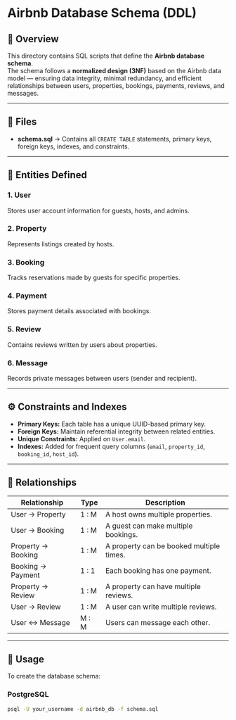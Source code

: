 # Airbnb Database Schema (DDL)

## 📘 Overview
This directory contains SQL scripts that define the **Airbnb database schema**.  
The schema follows a **normalized design (3NF)** based on the Airbnb data model — ensuring data integrity, minimal redundancy, and efficient relationships between users, properties, bookings, payments, reviews, and messages.

---

## 📄 Files
- **schema.sql** → Contains all `CREATE TABLE` statements, primary keys, foreign keys, indexes, and constraints.

---

## 🧱 Entities Defined
### 1. User
Stores user account information for guests, hosts, and admins.

### 2. Property
Represents listings created by hosts.

### 3. Booking
Tracks reservations made by guests for specific properties.

### 4. Payment
Stores payment details associated with bookings.

### 5. Review
Contains reviews written by users about properties.

### 6. Message
Records private messages between users (sender and recipient).

---

## ⚙️ Constraints and Indexes
- **Primary Keys:** Each table has a unique UUID-based primary key.
- **Foreign Keys:** Maintain referential integrity between related entities.
- **Unique Constraints:** Applied on `User.email`.
- **Indexes:** Added for frequent query columns (`email`, `property_id`, `booking_id`, `host_id`).

---

## 🧩 Relationships
| Relationship | Type | Description |
|---------------|------|-------------|
| User → Property | 1 : M | A host owns multiple properties. |
| User → Booking | 1 : M | A guest can make multiple bookings. |
| Property → Booking | 1 : M | A property can be booked multiple times. |
| Booking → Payment | 1 : 1 | Each booking has one payment. |
| Property → Review | 1 : M | A property can have multiple reviews. |
| User → Review | 1 : M | A user can write multiple reviews. |
| User ↔ Message | M : M | Users can message each other. |

---

## 🧪 Usage
To create the database schema:

### **PostgreSQL**
```bash
psql -U your_username -d airbnb_db -f schema.sql
